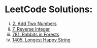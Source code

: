 # LeetCode Solutions:
<ol type="i">
  <li><a href="https://github.com/dead0005/leetcode_solutions/blob/main/addtwonumbers.cpp">2. Add Two Numbers</a></li>
  <li><a href="https://github.com/dead0005/leetcode_solutions/blob/main/reverseinteger.py">7. Reverse Integer</a></li>
  <li><a href="https://github.com/dead0005/leetcode_solutions/blob/main/rabbitsinforests.cpp">781. Rabbits in Forests</a></li>
  <li><a href="https://github.com/dead0005/leetcode_solutions/blob/main/longesthappystring.cpp">1405. Longest Happy String</a></li>


</ol>
